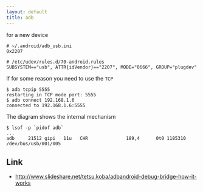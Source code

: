 ```yaml
---
layout: default
title: adb
---
```

for a new device

```
# ~/.android/adb_usb.ini
0x2207

# /etc/udev/rules.d/70-android.rules
SUBSYSTEM=="usb", ATTR{idVendor}=="2207", MODE="0666", GROUP="plugdev"
```

If for some reason you need to use the ``TCP``

    $ adb tcpip 5555
    restarting in TCP mode port: 5555
    $ adb connect 192.168.1.6
    connected to 192.168.1.6:5555

The diagram shows the internal mechanism

    $ lsof -p `pidof adb`
    ...
    adb     21512 gipi   11u   CHR              189,4      0t0 1185310 /dev/bus/usb/001/005

Link
----

 - http://www.slideshare.net/tetsu.koba/adbandroid-debug-bridge-how-it-works
